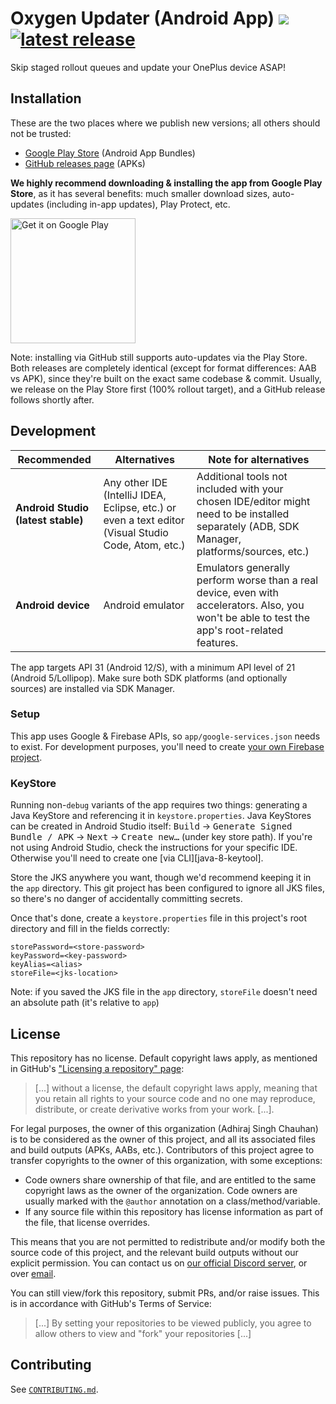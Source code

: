 # Oxygen Updater (Android App) ![][badge-ci] [![latest release][badge-latest-release]][github-ou-releases]

Skip staged rollout queues and update your OnePlus device ASAP!

## Installation
These are the two places where we publish new versions; all others should not be trusted:
- [Google Play Store][play-store] (Android App Bundles)
- [GitHub releases page][github-ou-releases] (APKs)

**We highly recommend downloading & installing the app from Google Play Store**, as it has several benefits: much smaller download sizes, auto-updates (including in-app updates), Play Protect, etc.

<a href="https://play.google.com/store/apps/details?id=com.arjanvlek.oxygenupdater&utm_source=github&pcampaignid=pcampaignidMKT-Other-global-all-co-prtnr-py-PartBadge-Mar2515-1"><img alt="Get it on Google Play" src="https://oxygenupdater.com/img/google-play-store-badge-en.svg?v=1" width="200"/></a>

Note: installing via GitHub still supports auto-updates via the Play Store. Both releases are completely identical (except for format differences: AAB vs APK), since they're built on the exact same codebase & commit. Usually, we release on the Play Store first (100% rollout target), and a GitHub release follows shortly after.

## Development
| **Recommended**                    | **Alternatives**                                                                                    | Note for alternatives                                                                                                                          |
|------------------------------------|-----------------------------------------------------------------------------------------------------|------------------------------------------------------------------------------------------------------------------------------------------------|
| **Android Studio (latest stable)** | Any other IDE (IntelliJ IDEA, Eclipse, etc.) or even a text editor (Visual Studio Code, Atom, etc.) | Additional tools not included with your chosen IDE/editor might need to be installed separately (ADB, SDK Manager, platforms/sources, etc.)    |
| **Android device**                 | Android emulator                                                                                    | Emulators generally perform worse than a real device, even with accelerators. Also, you won't be able to test the app's root-related features. |

The app targets API 31 (Android 12/S), with a minimum API level of 21 (Android 5/Lollipop). Make sure both SDK platforms (and optionally sources) are installed via SDK Manager.

### Setup
This app uses Google & Firebase APIs, so `app/google-services.json` needs to exist. For development purposes, you'll need to create [your own Firebase project][firebase-config].

### KeyStore
Running non-`debug` variants of the app requires two things: generating a Java KeyStore and referencing it in `keystore.properties`.
Java KeyStores can be created in Android Studio itself: <kbd>Build</kbd> → <kbd>Generate Signed Bundle / APK</kbd> → <kbd>Next</kbd> → <kbd>Create new…</kbd> (under key store path). If you're not using Android Studio, check the instructions for your specific IDE. Otherwise you'll need to create one [via CLI][java-8-keytool].

Store the JKS anywhere you want, though we'd recommend keeping it in the `app` directory. This git project has been configured to ignore all JKS files, so there's no danger of accidentally committing secrets.

Once that's done, create a `keystore.properties` file in this project's root directory and fill in the fields correctly:
```properties
storePassword=<store-password>
keyPassword=<key-password>
keyAlias=<alias>
storeFile=<jks-location>
```
Note: if you saved the JKS file in the `app` directory, `storeFile` doesn't need an absolute path (it's relative to `app`)

## License
This repository has no license. Default copyright laws apply, as mentioned in GitHub's ["Licensing a repository" page][github-licensing-info]:
> [...] without a license, the default copyright laws apply, meaning that you retain all rights to your source code and no one may reproduce, distribute, or create derivative works from your work. [...].

For legal purposes, the owner of this organization (Adhiraj Singh Chauhan) is to be considered as the owner of this project, and all its associated files and build outputs (APKs, AABs, etc.). Contributors of this project agree to transfer copyrights to the owner of this organization, with some exceptions:
- Code owners share ownership of that file, and are entitled to the same copyright laws as the owner of the organization.
  Code owners are usually marked with the `@author` annotation on a class/method/variable.
- If any source file within this repository has license information as part of the file, that license overrides.

This means that you are not permitted to redistribute and/or modify both the source code of this project, and the relevant build outputs without our explicit permission.
You can contact us on [our official Discord server][discord], or over [email][support-email].

You can still view/fork this repository, submit PRs, and/or raise issues. This is in accordance with GitHub's Terms of Service:
> [...] By setting your repositories to be viewed publicly, you agree to allow others to view and "fork" your repositories [...]

## Contributing
See [`CONTRIBUTING.md`][contributing].

[badge-ci]: https://github.com/oxygen-updater/oxygen-updater/workflows/Android%20CI/badge.svg
[badge-latest-release]: https://img.shields.io/badge/release-v5.9.1-%23f50514?logo=github

[contributing]: ./CONTRIBUTING.md

[android-studio]: https://developer.android.com/studio
[java8-keytool]: https://docs.oracle.com/javase/8/docs/technotes/tools/windows/keytool.html

[firebase-config]: https://support.google.com/firebase/answer/7015592#android

[github-ou-releases]: https://github.com/oxygen-updater/oxygen-updater/releases
[github-licensing-info]: https://docs.github.com/en/repositories/managing-your-repositorys-settings-and-features/customizing-your-repository/licensing-a-repository#choosing-the-right-license
[github-tos]: https://docs.github.com/en/site-policy/github-terms/github-terms-of-service

[play-store]: https://play.google.com/store/apps/details?id=com.arjanvlek.oxygenupdater&utm_source=github
[discord]: https://discord.gg/5TXdhKJ
[support-email]: mailto:support@oxygenupdater.com

